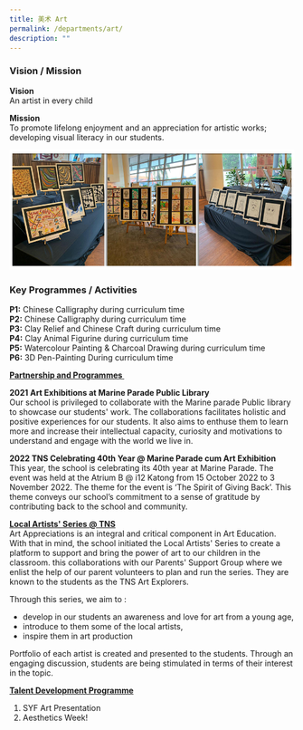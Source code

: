 ```yaml
---
title: 美术 Art
permalink: /departments/art/
description: ""
---
```

### Vision / Mission

**Vision** <br>
An artist in every child

**Mission** <br>
To promote lifelong enjoyment and an appreciation for artistic works; developing visual literacy in our students.

![](/images/Banner_Art_2021.jpg)

### Key Programmes / Activities

**P1:**&nbsp;Chinese Calligraphy during curriculum time&nbsp;<br>
**P2:**&nbsp;Chinese Calligraphy during curriculum time<br>
**P3:**&nbsp;Clay Relief and Chinese Craft during curriculum time<br>
**P4:**&nbsp;Clay Animal Figurine during curriculum time<br>
**P5:**&nbsp;Watercolour Painting &amp; Charcoal Drawing during curriculum time<br>
**P6:**&nbsp;3D Pen-Painting During curriculum time

**<u>Partnership and Programmes&nbsp;</u>**

**2021 Art Exhibitions at Marine Parade Public Library**&nbsp;<br>
Our school is privileged to collaborate with the Marine parade Public library to showcase our students' work. The collaborations facilitates holistic and positive experiences for our students. It also aims to enthuse them to learn more and increase their intellectual capacity, curiosity and motivations to understand and engage with the world we live in.&nbsp;  

**2022 TNS Celebrating 40th Year @ Marine Parade cum Art Exhibition**  
This year, the school is celebrating its 40th year at Marine Parade. The event was held at the Atrium B @ i12 Katong from 15 October 2022 to 3 November 2022. The theme for the event is ‘The Spirit of Giving Back’. This theme conveys our school’s commitment to a sense of gratitude by contributing back to the school and community.

**<u>Local Artists' Series @ TNS</u>**<br>
Art Appreciations is an integral and critical component in Art Education. With that in mind, the school&nbsp;initiated the Local Artists' Series to create a platform to support and bring the power of art to our children&nbsp;in the classroom. this collaborations with our Parents' Support Group where we enlist the help of our parent volunteers to plan and run the series. They are known to the students as the TNS Art Explorers.

Through this series, we aim to :&nbsp;  
* develop&nbsp;in our students an awareness and love for art from a young age,
* introduce&nbsp;to them some of the local artists,
* inspire them in art production
 
Portfolio of each artist is created and presented to the students. Through an engaging discussion, students&nbsp;are being stimulated in terms of their interest in the topic.

**<u>Talent Development Programme</u>**

1.  SYF Art Presentation
2.  Aesthetics Week!